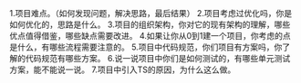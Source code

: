 1.项目难点。（如何发现问题，解决思路，最后结果）
2.项目考虑过优化吗，你是如何优化的，思路是什么。
3.项目的组织架构，你对它的现有架构的理解，哪些优点值得借鉴，哪些缺点需要改进。
4.如果让你从0到1建一个项目，你考虑的点是什么，有哪些流程需要注意的。
5.项目中代码规范，你们项目有方案吗，你了解的代码规范有哪些方案。
6.说一说项目中你们是如何测试的，有哪些单元测试方案，能不能说一说。
7.项目中引入TS的原因，为什么这么做。
